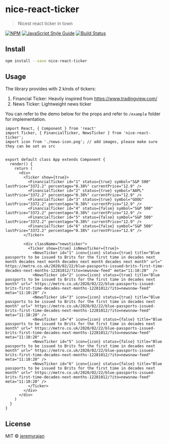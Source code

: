 # nice-react-ticker

> Nicest react ticker in town

[![NPM](https://img.shields.io/npm/v/nice-react-ticker.svg)](https://www.npmjs.com/package/nice-react-ticker) [![JavaScript Style Guide](https://img.shields.io/badge/code_style-standard-brightgreen.svg)](https://standardjs.com)
[![Build Status](https://travis-ci.com/jeremyrajan/nice-react-ticker.svg?branch=master)](https://travis-ci.com/jeremyrajan/nice-react-ticker)

## Install

```bash
npm install --save nice-react-ticker
```

## Usage

The library provides with 2 kinds of tickers:

1. Financial Ticker: Heavily inspired from https://www.tradingview.com/
2. News Ticker: Lightweight news ticker

You can refer to the demo below for the props and refer to `/example` folder for implementation.

```tsx
import React, { Component } from 'react'
import Ticker, { FinancialTicker, NewsTicker } from 'nice-react-ticker';
import icon from './news-icon.png'; // add images, please make sure they can be set as src


export default class App extends Component {
  render() {
    return (
      <div>
        <Ticker show={true}>
          <FinancialTicker id="1" status={true} symbol="S&P 500" lastPrice="3372.2" percentage="0.38%" currentPrice="12.9" />
          <FinancialTicker id="2" status={true} symbol="AAPL" lastPrice="3372.2" percentage="0.38%" currentPrice="12.9" />
          <FinancialTicker id="3" status={true} symbol="GOOG" lastPrice="3372.2" percentage="0.38%" currentPrice="12.9" />
          <FinancialTicker id="4" status={false} symbol="S&P 500" lastPrice="3372.2" percentage="0.38%" currentPrice="12.9" />
          <FinancialTicker id="5" status={false} symbol="S&P 500" lastPrice="3372.2" percentage="0.38%" currentPrice="12.9" />
          <FinancialTicker id="6" status={false} symbol="S&P 500" lastPrice="3372.2" percentage="0.38%" currentPrice="12.9" />
        </Ticker>

        <div className="newsticker">
          <Ticker show={true} isNewsTicker={true}>
            <NewsTicker id="1" icon={icon} status={true} title="Blue passports to be issued to Brits for the first time in decades next month decades next month decades next month decades next month" url=" https://metro.co.uk/2020/02/22/blue-passports-issued-brits-first-time-decades-next-months-12281012/?ito=newsnow-feed" meta="11:10:20"  />
            <NewsTicker id="2" icon={icon} status={true} title="Blue passports to be issued to Brits for the first time in decades next month" url=" https://metro.co.uk/2020/02/22/blue-passports-issued-brits-first-time-decades-next-months-12281012/?ito=newsnow-feed" meta="11:10:20" />
            <NewsTicker id="3" icon={icon} status={true} title="Blue passports to be issued to Brits for the first time in decades next month" url=" https://metro.co.uk/2020/02/22/blue-passports-issued-brits-first-time-decades-next-months-12281012/?ito=newsnow-feed" meta="11:10:20" />
            <NewsTicker id="4" icon={icon} status={false} title="Blue passports to be issued to Brits for the first time in decades next month" url=" https://metro.co.uk/2020/02/22/blue-passports-issued-brits-first-time-decades-next-months-12281012/?ito=newsnow-feed" meta="11:10:20" />
            <NewsTicker id="5" icon={icon} status={false} title="Blue passports to be issued to Brits for the first time in decades next month" url=" https://metro.co.uk/2020/02/22/blue-passports-issued-brits-first-time-decades-next-months-12281012/?ito=newsnow-feed" meta="11:10:20" />
            <NewsTicker id="6" icon={icon} status={false} title="Blue passports to be issued to Brits for the first time in decades next month" url=" https://metro.co.uk/2020/02/22/blue-passports-issued-brits-first-time-decades-next-months-12281012/?ito=newsnow-feed" meta="11:10:20" />
          </Ticker>
        </div>
      </div>
    )
  }
}

```

## License

MIT © [jeremyrajan](https://github.com/jeremyrajan)
